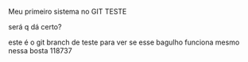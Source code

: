 Meu primeiro sistema no GIT TESTE

será q dá certo?

este é o git branch de teste para ver se esse bagulho funciona mesmo nessa bosta 118737